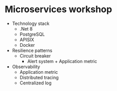 # Microservices workshop
* Technology stack
    * .Net 8
    * PostgreSQL
    * APISIX
    * Docker
* Resilience patterns
  * Circuit breaker
    * Alert system + Application metric
* Observability
  * Application metric
  * Distributed tracing
  * Centralized log
